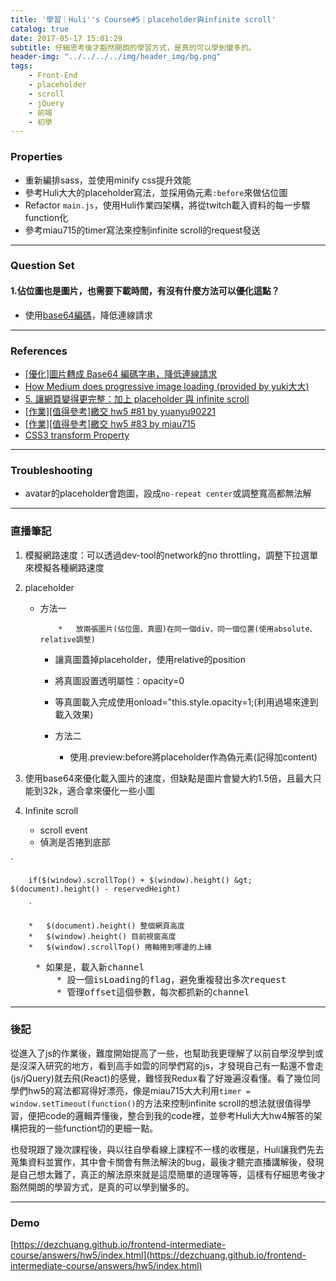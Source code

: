 ```yaml
---
title: '學習｜Huli''s Course#5｜placeholder與infinite scroll'
catalog: true
date: 2017-05-17 15:01:29
subtitle: 仔細思考後才豁然開朗的學習方式，是真的可以學到蠻多的。
header-img: "../../../../img/header_img/bg.png"
tags:
    - Front-End
    - placeholder
    - scroll
    - jQuery
    - 前端
    - 初學
---
```


### Properties

*   重新編排sass，並使用minify css提升效能
*   參考Huli大大的placeholder寫法，並採用偽元素`:before`來做佔位圖
*   Refactor `main.js`，使用Huli作業四架構，將從twitch載入資料的每一步驟function化
*   參考miau715的timer寫法來控制infinite scroll的request發送

* * *

### Question Set

#### 1.佔位圖也是圖片，也需要下載時間，有沒有什麼方法可以優化這點？

*   使用[base64編碼](https://sofree.cc/base64-images/)，降低連線請求

* * *

### References

*   [[優化]圖片轉成 Base64 編碼字串，降低連線請求](https://sofree.cc/base64-images/)
*   [How Medium does progressive image loading (provided by yuki大大)](https://jmperezperez.com/medium-image-progressive-loading-placeholder/)
*   [5\. 讓網頁變得更完整：加上 placeholder 與 infinite scroll](https://codepen.io/aszx87410/pen/MmBorO)
*   [[作業][值得參考]繳交 hw5 #81 by yuanyu90221](https://github.com/aszx87410/frontend-intermediate-course/issues/81)
*   [[作業][值得參考]繳交 hw5 #83 by miau715](https://github.com/aszx87410/frontend-intermediate-course/issues/83)
*   [CSS3 transform Property](https://www.w3schools.com/cssref/css3_pr_transform.asp)

* * *

### Troubleshooting

*   avatar的placeholder會跑圖，設成`no-repeat center`或調整寬高都無法解

* * *

### 直播筆記

1.  模擬網路速度：可以透過dev-tool的network的no throttling，調整下拉選單來模擬各種網路速度
2.  placeholder

    *   方法一

                *   放兩張圖片(佔位圖、真圖)在同一個div，同一個位置(使用absolute、relative調整)
        *   讓真圖蓋掉placeholder，使用relative的position
        *   將真圖設置透明屬性：opacity=0
        *   等真圖載入完成使用onload="this.style.opacity=1;(利用過場來達到載入效果)

        *   方法二

            *   使用.preview:before將placeholder作為偽元素(記得加content)

3.  使用base64來優化載入圖片的速度，但缺點是圖片會變大約1.5倍，且最大只能到32k，適合拿來優化一些小圖

4.  Infinite scroll

    *   scroll event
    *   偵測是否捲到底部

`

        if($(window).scrollTop() + $(window).height() &gt; $(document).height() - reservedHeight)

        `

        *   $(document).height() 整個網頁高度
        *   $(window).height() 目前視窗高度
        *   $(window).scrollTop() 捲軸捲到哪邊的上緣
<figure class="figure-code code"><div class="highlight"><pre>* 如果是，載入新channel
    * 設一個isLoading的flag，避免重複發出多次request
    * 管理offset這個參數，每次都抓新的channel
</pre></div>
</figure>

* * *

### 後記

從進入了js的作業後，難度開始提高了一些，也幫助我更理解了以前自學沒學到或是沒深入研究的地方，看到高手如雲的同學們寫的js，才發現自己有一點還不會走(js/jQuery)就去飛(React)的感覺，難怪我Redux看了好幾遍沒看懂。看了幾位同學們hw5的寫法都寫得好漂亮，像是miau715大大利用`timer = window.setTimeout(function()`的方法來控制infinite scroll的想法就很值得學習，便把code的邏輯弄懂後，整合到我的code裡，並參考Huli大大hw4解答的架構把我的一些function切的更細一點。

也發現跟了幾次課程後，與以往自學看線上課程不一樣的收穫是，Huli讓我們先去蒐集資料並實作，其中會卡關會有無法解決的bug，最後才聽完直播講解後，發現是自己想太難了，真正的解法原來就是這麼簡單的道理等等，這樣有仔細思考後才豁然開朗的學習方式，是真的可以學到蠻多的。

* * *

### Demo

[https://dezchuang.github.io/frontend-intermediate-course/answers/hw5/index.html](https://dezchuang.github.io/frontend-intermediate-course/answers/hw5/index.html)